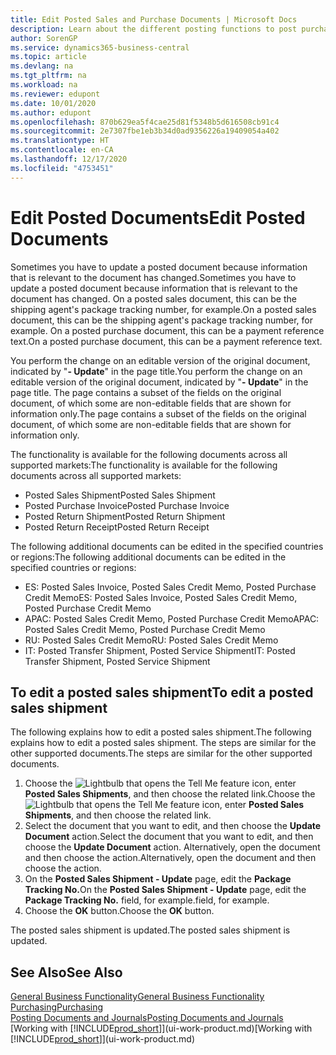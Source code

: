 ```yaml
---
title: Edit Posted Sales and Purchase Documents | Microsoft Docs
description: Learn about the different posting functions to post purchase documents, and how you can update posted documents.
author: SorenGP
ms.service: dynamics365-business-central
ms.topic: article
ms.devlang: na
ms.tgt_pltfrm: na
ms.workload: na
ms.reviewer: edupont
ms.date: 10/01/2020
ms.author: edupont
ms.openlocfilehash: 870b629ea5f4cae25d81f5348b5d616508cb91c4
ms.sourcegitcommit: 2e7307fbe1eb3b34d0ad9356226a19409054a402
ms.translationtype: HT
ms.contentlocale: en-CA
ms.lasthandoff: 12/17/2020
ms.locfileid: "4753451"
---
```

# <a name="edit-posted-documents"></a><span data-ttu-id="557a1-103">Edit Posted Documents</span><span class="sxs-lookup"><span data-stu-id="557a1-103">Edit Posted Documents</span></span>

<span data-ttu-id="557a1-104">Sometimes you have to update a posted document because information that is relevant to the document has changed.</span><span class="sxs-lookup"><span data-stu-id="557a1-104">Sometimes you have to update a posted document because information that is relevant to the document has changed.</span></span> <span data-ttu-id="557a1-105">On a posted sales document, this can be the shipping agent's package tracking number, for example.</span><span class="sxs-lookup"><span data-stu-id="557a1-105">On a posted sales document, this can be the shipping agent's package tracking number, for example.</span></span> <span data-ttu-id="557a1-106">On a posted purchase document, this can be a payment reference text.</span><span class="sxs-lookup"><span data-stu-id="557a1-106">On a posted purchase document, this can be a payment reference text.</span></span>

<span data-ttu-id="557a1-107">You perform the change on an editable version of the original document, indicated by "**- Update**" in the page title.</span><span class="sxs-lookup"><span data-stu-id="557a1-107">You perform the change on an editable version of the original document, indicated by "**- Update**" in the page title.</span></span> <span data-ttu-id="557a1-108">The page contains a subset of the fields on the original document, of which some are non-editable fields that are shown for information only.</span><span class="sxs-lookup"><span data-stu-id="557a1-108">The page contains a subset of the fields on the original document, of which some are non-editable fields that are shown for information only.</span></span>

<span data-ttu-id="557a1-109">The functionality is available for the following documents across all supported markets:</span><span class="sxs-lookup"><span data-stu-id="557a1-109">The functionality is available for the following documents across all supported markets:</span></span>

- <span data-ttu-id="557a1-110">Posted Sales Shipment</span><span class="sxs-lookup"><span data-stu-id="557a1-110">Posted Sales Shipment</span></span>
- <span data-ttu-id="557a1-111">Posted Purchase Invoice</span><span class="sxs-lookup"><span data-stu-id="557a1-111">Posted Purchase Invoice</span></span>
- <span data-ttu-id="557a1-112">Posted Return Shipment</span><span class="sxs-lookup"><span data-stu-id="557a1-112">Posted Return Shipment</span></span>
- <span data-ttu-id="557a1-113">Posted Return Receipt</span><span class="sxs-lookup"><span data-stu-id="557a1-113">Posted Return Receipt</span></span>

<span data-ttu-id="557a1-114">The following additional documents can be edited in the specified countries or regions:</span><span class="sxs-lookup"><span data-stu-id="557a1-114">The following additional documents can be edited in the specified countries or regions:</span></span>

- <span data-ttu-id="557a1-115">ES: Posted Sales Invoice, Posted Sales Credit Memo, Posted Purchase Credit Memo</span><span class="sxs-lookup"><span data-stu-id="557a1-115">ES: Posted Sales Invoice, Posted Sales Credit Memo, Posted Purchase Credit Memo</span></span>
- <span data-ttu-id="557a1-116">APAC: Posted Sales Credit Memo, Posted Purchase Credit Memo</span><span class="sxs-lookup"><span data-stu-id="557a1-116">APAC: Posted Sales Credit Memo, Posted Purchase Credit Memo</span></span>
- <span data-ttu-id="557a1-117">RU: Posted Sales Credit Memo</span><span class="sxs-lookup"><span data-stu-id="557a1-117">RU: Posted Sales Credit Memo</span></span>
- <span data-ttu-id="557a1-118">IT: Posted Transfer Shipment, Posted Service Shipment</span><span class="sxs-lookup"><span data-stu-id="557a1-118">IT: Posted Transfer Shipment, Posted Service Shipment</span></span>

## <a name="to-edit-a-posted-sales-shipment"></a><span data-ttu-id="557a1-119">To edit a posted sales shipment</span><span class="sxs-lookup"><span data-stu-id="557a1-119">To edit a posted sales shipment</span></span>

<span data-ttu-id="557a1-120">The following explains how to edit a posted sales shipment.</span><span class="sxs-lookup"><span data-stu-id="557a1-120">The following explains how to edit a posted sales shipment.</span></span> <span data-ttu-id="557a1-121">The steps are similar for the other supported documents.</span><span class="sxs-lookup"><span data-stu-id="557a1-121">The steps are similar for the other supported documents.</span></span>

1. <span data-ttu-id="557a1-122">Choose the ![Lightbulb that opens the Tell Me feature](media/ui-search/search_small.png "Tell me what you want to do") icon, enter **Posted Sales Shipments**, and then choose the related link.</span><span class="sxs-lookup"><span data-stu-id="557a1-122">Choose the ![Lightbulb that opens the Tell Me feature](media/ui-search/search_small.png "Tell me what you want to do") icon, enter **Posted Sales Shipments**, and then choose the related link.</span></span>
2. <span data-ttu-id="557a1-123">Select the document that you want to edit, and then choose the **Update Document** action.</span><span class="sxs-lookup"><span data-stu-id="557a1-123">Select the document that you want to edit, and then choose the **Update Document** action.</span></span> <span data-ttu-id="557a1-124">Alternatively, open the document and then choose the action.</span><span class="sxs-lookup"><span data-stu-id="557a1-124">Alternatively, open the document and then choose the action.</span></span>
3. <span data-ttu-id="557a1-125">On the **Posted Sales Shipment - Update** page, edit the **Package Tracking No.**</span><span class="sxs-lookup"><span data-stu-id="557a1-125">On the **Posted Sales Shipment - Update** page, edit the **Package Tracking No.**</span></span> <span data-ttu-id="557a1-126">field, for example.</span><span class="sxs-lookup"><span data-stu-id="557a1-126">field, for example.</span></span>
4. <span data-ttu-id="557a1-127">Choose the **OK** button.</span><span class="sxs-lookup"><span data-stu-id="557a1-127">Choose the **OK** button.</span></span>

<span data-ttu-id="557a1-128">The posted sales shipment is updated.</span><span class="sxs-lookup"><span data-stu-id="557a1-128">The posted sales shipment is updated.</span></span>

## <a name="see-also"></a><span data-ttu-id="557a1-129">See Also</span><span class="sxs-lookup"><span data-stu-id="557a1-129">See Also</span></span>

[<span data-ttu-id="557a1-130">General Business Functionality</span><span class="sxs-lookup"><span data-stu-id="557a1-130">General Business Functionality</span></span>](ui-across-business-areas.md)  
[<span data-ttu-id="557a1-131">Purchasing</span><span class="sxs-lookup"><span data-stu-id="557a1-131">Purchasing</span></span>](purchasing-manage-purchasing.md)  
[<span data-ttu-id="557a1-132">Posting Documents and Journals</span><span class="sxs-lookup"><span data-stu-id="557a1-132">Posting Documents and Journals</span></span>](ui-post-documents-journals.md)  
<span data-ttu-id="557a1-133">[Working with [!INCLUDE[prod_short](includes/prod_short.md)]](ui-work-product.md)</span><span class="sxs-lookup"><span data-stu-id="557a1-133">[Working with [!INCLUDE[prod_short](includes/prod_short.md)]](ui-work-product.md)</span></span>  
